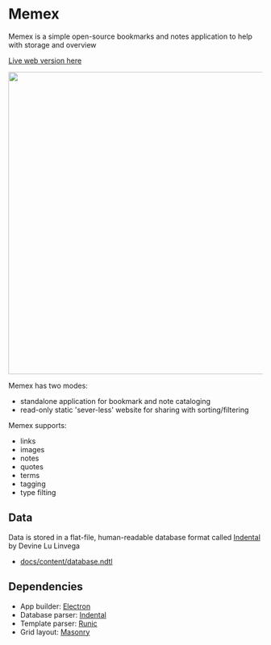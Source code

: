 # Memex

Memex is a simple open-source bookmarks and notes application to help with storage and overview

[Live web version here](https://kormyen.github.io/memex/)

<img src='https://raw.githubusercontent.com/kormyen/memex/master/PREVIEW.jpg' width="600"/>

Memex has two modes:

- standalone application for bookmark and note cataloging
- read-only static 'sever-less' website for sharing with sorting/filtering

Memex supports:

- links
- images
- notes
- quotes
- terms
- tagging
- type filting

## Data

Data is stored in a flat-file, human-readable database format called [Indental](https://wiki.xxiivv.com/#indental) by Devine Lu Linvega

- [docs/content/database.ndtl](docs/content/database.ndtl)

## Dependencies

- App builder: [Electron](https://electronjs.org/)
- Database parser: [Indental](https://wiki.xxiivv.com/#indental)
- Template parser: [Runic](https://wiki.xxiivv.com/#runic)
- Grid layout: [Masonry](https://masonry.desandro.com/)